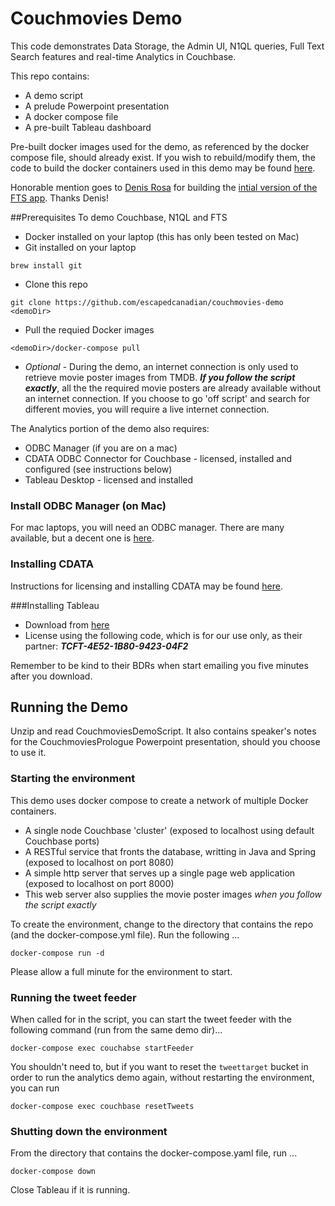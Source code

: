 # Couchmovies Demo

This code demonstrates Data Storage, the Admin UI, N1QL queries, Full Text Search features and real-time Analytics in Couchbase.

This repo contains:

* A demo script
* A prelude Powerpoint presentation
* A docker compose file
* A pre-built Tableau dashboard

Pre-built docker images used for the demo, as referenced by the docker compose file, should already exist.  If you wish to rebuild/modify them, the code to build the docker containers used in this demo may be found [here](https://github.com/escapedcanadian/couchmovies).

Honorable mention goes to [Denis Rosa](email:denis.rosa@couchbase.com) for building the [intial version of the FTS app](https://github.com/deniswsrosa/couchflix).  Thanks Denis!

##Prerequisites
To demo Couchbase, N1QL and FTS

* Docker installed on your laptop (this has only been tested on Mac)
* Git installed on your laptop 

 ```brew install git```

* Clone this repo 

 ```git clone https://github.com/escapedcanadian/couchmovies-demo <demoDir>``` 
 
* Pull the requied Docker images 

 ```<demoDir>/docker-compose pull```

* *Optional* - During the demo, an internet connection is only used to retrieve movie poster images from TMDB. ***If you follow the script exactly***, all the the required movie posters are already available without an internet connection.  If you choose to go 'off script' and search for different movies, you will require a live internet connection.


The Analytics portion of the demo also requires:

* ODBC Manager (if you are on a mac)
* CDATA ODBC Connector for Couchbase - licensed, installed and configured (see instructions below)
* Tableau Desktop - licensed and installed

### Install ODBC Manager (on Mac)
For mac laptops, you will need an ODBC manager. There are many available, but a decent one is [here](http://www.odbcmanager.net/).


### Installing CDATA
Instructions for licensing and installing CDATA may be found [here](https://docs.google.com/document/d/13EW5Ksf6mfHS1nDxjK5fqwFYNTtcabpGPUkMnpOgO24).

###Installing Tableau
* Download from [here](https://www.tableau.com/products/desktop/download)
* License using the following code, which is for our use only, as their partner:  ***TCFT-4E52-1B80-9423-04F2***

 Remember to be kind to their BDRs when start emailing you five minutes after you download.

## Running the Demo

Unzip and read CouchmoviesDemoScript.  It also contains speaker's notes for the CouchmoviesPrologue Powerpoint presentation, should you choose to use it.

### Starting the environment
This demo uses docker compose to create a network of multiple Docker containers.

* A single node Couchbase 'cluster' (exposed to localhost using default Couchbase ports)
* A RESTful service that fronts the database, writting in Java and Spring (exposed to localhost on port 8080)
* A simple http server that serves up a single page web application (exposed to localhost on port 8000)
 * This web server also supplies the movie poster images *when you follow the script exactly*

To create the environment, change to the directory that contains the repo (and the docker-compose.yml file). Run the following ...

```
docker-compose run -d
```

Please allow a full minute for the environment to start.

### Running the tweet feeder
When called for in the script, you can start the tweet feeder with the following command (run from the same demo dir)...

```
docker-compose exec couchabse startFeeder
```

You shouldn't need to, but if you want to reset the ```tweettarget``` bucket in order to run the analytics demo again, without restarting the environment, you can run

```
docker-compose exec couchbase resetTweets
```

### Shutting down the environment
From the directory that contains the docker-compose.yaml file, run ...

```
docker-compose down
```
Close Tableau if it is running.